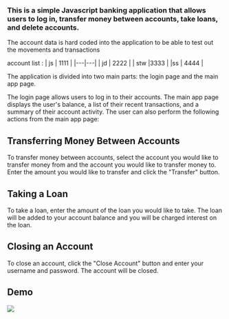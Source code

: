 <h3>This is a simple Javascript banking application that allows users to log in, transfer money between accounts, take loans, and delete accounts.</h3>

The account data is hard coded into the application to be able to test out the movements and transactions

account list :
| js | 1111 |
|---|---|
| jd | 2222 |
| stw |3333 |
|ss | 4444 |

The application is divided into two main parts: the login page and the main app page.

The login page allows users to log in to their accounts.
The main app page displays the user's balance, a list of their recent transactions, and a summary of their account activity. The user can also perform the following actions from the main app page:

## Transferring Money Between Accounts

To transfer money between accounts, select the account you would like to transfer money from and the account you would like to transfer money to. Enter the amount you would like to transfer and click the "Transfer" button.

## Taking a Loan

To take a loan, enter the amount of the loan you would like to take. The loan will be added to your account balance and you will be charged interest on the loan.

## Closing an Account

To close an account, click the "Close Account" button and enter your username and password. The account will be closed.

## Demo

<img src="/Demo.gif"/>

